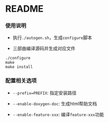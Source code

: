 # README


### 使用说明

* 执行`./autogen.sh`，生成`configure`脚本

* 三部曲编译源码并生成对应文件

```
./configure
make
make install
```

### 配置相关选项

* `--prefix=PREFIX`: 指定安装路径

* `--enable-doxygen-doc`: 生成html帮助文档

* `--enable-feature-xxx`: 编译`feature-xxx`功能

